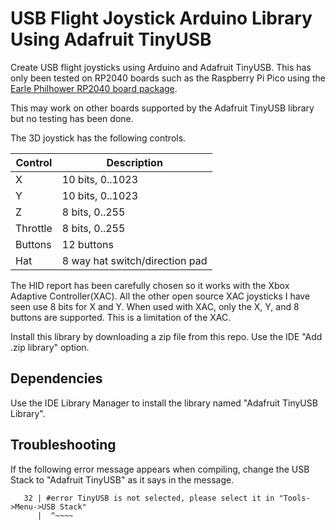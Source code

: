 # USB Flight Joystick Arduino Library Using Adafruit TinyUSB

Create USB flight joysticks using Arduino and Adafruit TinyUSB. This has only
been tested on RP2040 boards such as the Raspberry Pi Pico using the [Earle
Philhower RP2040 board
package](https://github.com/earlephilhower/arduino-pico).

This may work on other boards supported by the Adafruit TinyUSB library but
no testing has been done.

The 3D joystick has the following controls.

Control |Description
--------|---------------
X       |10 bits, 0..1023
Y       |10 bits, 0..1023
Z       |8 bits, 0..255  
Throttle|8 bits, 0..255
Buttons |12 buttons
Hat     |8 way hat switch/direction pad

The HID report has been carefully chosen so it works with the Xbox Adaptive
Controller(XAC). All the other open source XAC joysticks I have seen use 8 bits
for X and Y. When used with XAC, only the X, Y, and 8 buttons are supported.
This is a limitation of the XAC.

Install this library by downloading a zip file from this repo. Use the IDE
"Add .zip library" option.

## Dependencies

Use the IDE Library Manager to install the library named "Adafruit TinyUSB
Library".

## Troubleshooting

If the following error message appears when compiling, change the USB Stack to
"Adafruit TinyUSB" as it says in the message.

```
   32 | #error TinyUSB is not selected, please select it in "Tools->Menu->USB Stack"
      |  ^~~~~
```
